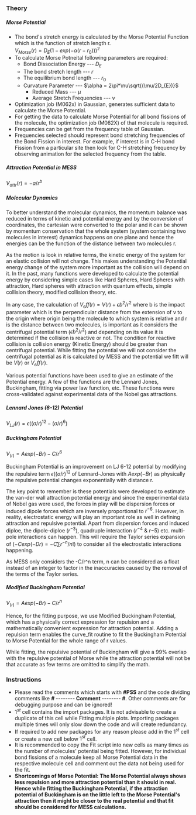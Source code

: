 ### Theory
##### Morse Potential
* The bond's stretch energy is calculated by the Morse Potential Function which is the function of stretch length r.   
$V_{Morse}(r) = D_{E}(1 - exp(-\alpha(r - r_{0})))^{2}$
* To calculate Morse Potneital following parameters are required:
    * Bond Dissociation Energy       --- $D_{E}$
    * The bond stretch length        --- $r$
    * The equilibrium bond length     --- $r_{0}$
    * Curvature Parameter            --- $\alpha = 2\pi*\nu\sqrt{(\mu/2D_{E})}$
        * Reduced Mass               --- $\mu$
        * Average Stretch Frequencies --- $\nu$
* Optimization job (M062x) in Gaussian, generates sufficient data to calculate the Morse Potential.
* For getting the data to calculate Morse Potential for all bond fissions of the molecule, the optimization job (M062X) of that molecule is required.
* Frequencies can be get from the frequency table of Gaussian.
* Frequencies selected should represent bond stretching frequencies of the Bond Fission in interest. For example, if interest is in C-H bond Fission from a particular site then look for C-H stretching frequency by observing animation for the selected frequency from the table.

##### Attraction Potential in MESS
$V_{attr}(r) = -a/r^{b}$

##### Molecular Dynamics
To better understand the molecular dynamics, the momentum balance was reduced in terms of kinetic and potential energy and by the conversion of coordinates, the cartesian were converted to the polar and it can be shown by momentum conservation that the whole system (system containing two molecules in interest) dynamics happens on one plane and hence the energies can be the function of the distance between two molecules r.

As the motion is look in relative terms, the kinetic energy of the system for an elastic collision will not change. This makes understanding the Potential energy change of the system more important as the collision will depend on it. In the past, many functions were developed to calculate the potential energy by considering simple cases like Hard Spheres, Hard Spheres with attraction, Hard spheres with attraction with quantum effects, simple collision theory, modified collision theory, etc. 

In any case, the calculation of $V_eff(r) = V(r) + \epsilon b^{2}/r^{2}$ where b is the impact parameter which is the perpendicular distance from the extension of ν to the origin where origin being the molecule to which system is relative and r is the distance between two molecules, is important as it considers the centrifugal potential term ($\epsilon b^{2}/r^{2}$) and depending on its value it is determined if the collision is reactive or not. The condition for reactive collision is collision energy (Kinetic Energy) should be greater than centrifugal potential. While fitting the potential we will not consider the centrifugal potential as it is calculated by MESS and the potential we fitt will be $V(r)$ or $V_eff(r)$.

Various potential functions have been used to give an estimate of the Potential energy. A few of the functions are the Lennard Jones, Buckingham, fitting via power law function, etc. These functions were cross-validated against experimental data of the Nobel gas attractions. 

##### Lennard Jones (6-12) Potential 
$V_{LJ}(r) = \epsilon((\sigma/r)^{12} - (\sigma/r)^{6})$

##### Buckingham Potential
$V_(r) = A exp(-B r) - C / r^{6}$

Buckingham Potential is an improvement on LJ 6-12 potential by modifying the repulsive term $\epsilon((\sigma/r)^{12}$ of Lennard-Jones with $A exp(-B r)$ as physically the repulsive potential changes exponentially with distance r.

The key point to remember is these potentials were developed to estimate the van-der wall attraction potential energy and since the experimental data of Nobel gas were used, the forces in play will be dispersion forces or induced dipole forces which are inversely proportional to $r^{-6}$. However, in reality, electrostatic energy will play an important role as well in defining attraction and repulsive potential. Apart from dispersion forces and induced diploe, the dipole-diploe ($r^{-3}$), quadruple interaction ($r^{-4}$ & $r{-5}$) etc. multi-pole interactions can happen. This will require the Taylor series expansion of ($-Cexp(-Dr) = -C\sum{r^{-n}/n!}$) to consider all the electrostatic interactions happening.

As MESS only considers the -C/r^n term, n can be considered as a float instead of an integer to factor in the inaccuracies caused by the removal of the terms of the Taylor series.

##### Modified Buckingham Potential
$V_(r) = A exp(-B r) - C / r^{n}$

Hence, for the fitting purpose, we use Modified Buckingham Potential, which has a physically correct expression for repulsion and a mathematically convenient expression for attraction potential. Adding a repulsion term enables the curve_fit routine to fit the Buckingham Potential to Morse Potential for the whole range of r values.

While fitting, the repulsive potential of Buckingham will give a 99% overlap with the repulsive potential of Morse while the attraction potential will not be that accurate as few terms are omitted to simplify the math.


### Instructions
* Please read the comments which starts with **#PSS** and the code dividing comments like **# -------- Comment -------- #**. Other comments are for debugging purpose and can be ignored!
* $1^{st}$ cell contains the import packages. It is not advisable to create a duplicate of this cell while Fitting multiple plots. Importing packages multiple times will only slow down the code and will create redundancy.
* If required to add new packages for any reason please add in the $1^{st}$ cell or create a new cell below $1^{st}$ cell.
* It is recommended to copy the Fit script into new cells as many times as the number of molecules' potential being fitted. However, for individual bond fissions of a molecule keep all Morse Potential data in the respective molecule cell and comment out the data not being used for the fit. 
* **Shortcomings of Morse Potential: The Morse Potential always shows less repulsion and more attraction potential than it should in real. Hence while fitting the Buckingham Potential, if the attraction potential of Buckingham is on the little left to the Morse Potential's attraction then it might be closer to the real potential and that fit should be considered for MESS calculations.**
